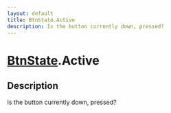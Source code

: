 ```yaml
---
layout: default
title: BtnState.Active
description: Is the button currently down, pressed?
---
```

# [BtnState]({{site.url}}/Pages/Reference/BtnState.html).Active

## Description
Is the button currently down, pressed?

